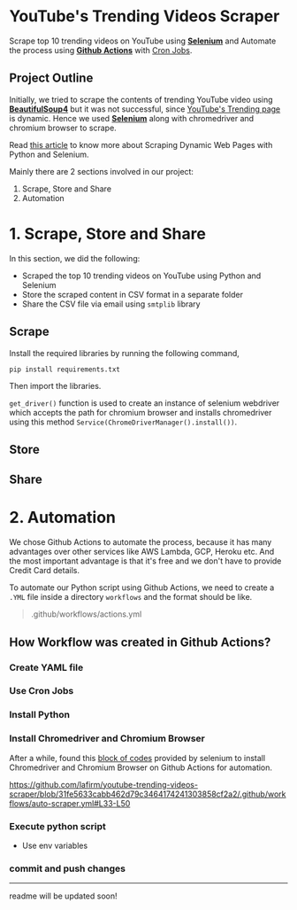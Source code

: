 # YouTube's Trending Videos Scraper
Scrape top 10 trending videos on YouTube using [**Selenium**](https://selenium-python.readthedocs.io/) and Automate the process using [**Github Actions**](https://docs.github.com/en/actions) with [Cron Jobs](https://www.freecodecamp.org/news/cron-jobs-in-linux/).

## Project Outline
Initially, we tried to scrape the contents of trending YouTube video using [**BeautifulSoup4**](https://beautiful-soup-4.readthedocs.io/en/latest/) but it was not successful, since [YouTube's Trending page](https://www.youtube.com/feed/trending?persist_gl=1&gl=US) is dynamic.
Hence we used [**Selenium**](https://selenium-python.readthedocs.io/) along with chromedriver and chromium browser to scrape.

Read [this article](https://www.pluralsight.com/guides/guide-scraping-dynamic-web-pages-python-selenium) to know more about Scraping Dynamic Web Pages with Python and Selenium.

Mainly there are 2 sections involved in our project:

1. Scrape, Store and Share
2. Automation

# 1. Scrape, Store and Share

In this section, we did the following:
  - Scraped the top 10 trending videos on YouTube using Python and Selenium
  - Store the scraped content in CSV format in a separate folder
  - Share the CSV file via email using `smtplib` library

## Scrape
Install the required libraries by running the following command,

`pip install requirements.txt`

Then import the libraries.

`get_driver()` function is used to create an instance of selenium webdriver which accepts the path for chromium browser and installs chromedriver using this method `Service(ChromeDriverManager().install())`.

## Store


## Share


# 2. Automation

We chose Github Actions to automate the process, because it has many advantages over other services like AWS Lambda, GCP, Heroku etc. And the most important advantage is that it's free and we don't have to provide Credit Card details.

To automate our Python script using Github Actions, we need to create a `.YML` file inside a directory `workflows` and the format should be like.

> .github/workflows/actions.yml

## How Workflow was created in Github Actions?

### Create YAML file

### Use Cron Jobs

### Install Python

### Install Chromedriver and Chromium Browser

After a while, found this [block of codes](https://github.com/SeleniumHQ/selenium/blob/5d108f9a679634af0bbc387e7e3811bc1565912b/.github/actions/setup-chrome/action.yml) provided by selenium to install Chromedriver and Chromium Browser on Github Actions for automation.

https://github.com/lafirm/youtube-trending-videos-scraper/blob/31fe5633cabb462d79c3464174241303858cf2a2/.github/workflows/auto-scraper.yml#L33-L50


### Execute python script

  - Use env variables

### commit and push changes


---


readme will be updated soon!
